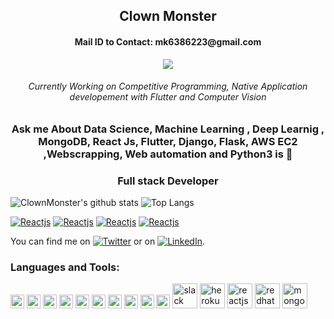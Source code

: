 <div align="center">
  <h2 align="center">Clown Monster</h2>
  <h4>Mail ID to Contact: mk6386223@gmail.com</h4>
  
  ![](https://komarev.com/ghpvc/?username=clownmonster&color=dc143c)
  
  <h6>Currently Working on Competitive Programming, Native Application developement with Flutter and Computer Vision</h6>
  
  ### Ask me About Data Science, Machine Learning , Deep Learnig , MongoDB, React Js, Flutter, Django, Flask, AWS EC2 ,Webscrapping, Web automation and Python3 is :blue_heart: 
  <h3 align = "center">Full stack Developer</h3>
  
</div>

![ClownMonster's github stats](https://github-readme-stats.vercel.app/api?username=clownmonster&show_icons=true&theme=dracula)
![Top Langs](https://github-readme-stats.vercel.app/api/top-langs/?username=clownmonster&layout=compact&theme=dracula)

[![Reactjs](https://github-readme-stats.vercel.app/api/pin/?username=clownmonster&repo=covid19_flutter_app&show_owner=true)](https://github.com/clownmonster/covid19_flutter_app)
[![Reactjs](https://github-readme-stats.vercel.app/api/pin/?username=clownmonster&repo=ChatBot_python&show_owner=true)](https://github.com/clownmonster/ChatBot_python)
[![Reactjs](https://github-readme-stats.vercel.app/api/pin/?username=clownmonster&repo=AgeDetection_DeepLearning&show_owner=true)](https://github.com/clownmonster/AgeDetection_DeepLearning)
[![Reactjs](https://github-readme-stats.vercel.app/api/pin/?username=clownmonster&repo=ChessAI&show_owner=true)](https://github.com/clownmonster/ChessAI)


<!-- Actual text -->

You can find me on [![Twitter][1.2]][1] or on [![LinkedIn][2.2]][2].

<!-- Icons -->

[1.2]: http://i.imgur.com/wWzX9uB.png (twitter icon without padding)
[2.2]: https://raw.githubusercontent.com/MartinHeinz/MartinHeinz/master/linkedin-3-16.png (LinkedIn icon without padding)

<!-- Links to your social media accounts -->

[1]: https://twitter.com/Clown_Monster10
[2]: https://www.linkedin.com/in/mohan-kumar-k-6bbba8184


### Languages and Tools:

<p align="left">
    <img src="https://devicons.github.io/devicon/devicon.git/icons/python/python-original.svg" alt="python" width="22" height="22"/>
  <img src="https://www.vectorlogo.zone/logos/dartlang/dartlang-icon.svg" alt="dart" width="22" height="22"/> 
 <img src="https://devicons.github.io/devicon/devicon.git/icons/django/django-original.svg" alt="django" width="22" height="22"/> 
 <img src="https://www.vectorlogo.zone/logos/firebase/firebase-icon.svg" alt="firebase" width="22" height="22"/> 
  <img src="https://www.vectorlogo.zone/logos/pocoo_flask/pocoo_flask-icon.svg" alt="flask" width="22" height="22"/>
  <img src="https://www.vectorlogo.zone/logos/flutterio/flutterio-icon.svg" alt="flutter" width="22" height="22"/>
  <img src="https://www.vectorlogo.zone/logos/git-scm/git-scm-icon.svg" alt="git" width="22" height="22"/> 
  <img src="https://devicons.github.io/devicon/devicon.git/icons/linux/linux-original.svg" alt="linux" width="22" height="22"/> 
  <img src="https://devicons.github.io/devicon/devicon.git/icons/mysql/mysql-original-wordmark.svg" alt="mysql" width="22" height="22"/> 
  <img src="https://devicons.github.io/devicon/devicon.git/icons/postgresql/postgresql-original-wordmark.svg" alt="postgresql" width="22" height="22"/>
  <img src="https://www.vectorlogo.zone/logos/slack/slack-ar21.svg" alt="slack" width="40" height="40"/>
  <img src="https://www.vectorlogo.zone/logos/heroku/heroku-ar21.svg" alt="heroku" width="40" height="40"/>
  <img src="https://www.vectorlogo.zone/logos/reactjs/reactjs-ar21.svg" alt="reactjs" width="40" height="40"/>
  <img src="https://www.vectorlogo.zone/logos/redhat/redhat-ar21.svg" alt="redhat" width="40" height="40"/>
  <img src="https://www.vectorlogo.zone/logos/mongodb/mongodb-ar21.svg" alt="mongo" width="40" height="40"/>
  
       
 </p>
 
